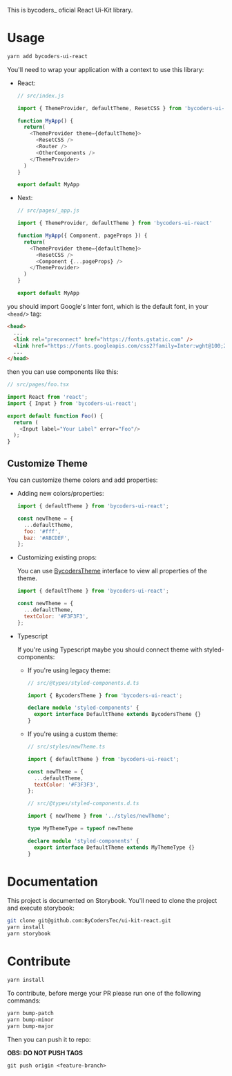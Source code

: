 This is bycoders_ oficial React Ui-Kit library.

# Usage

```bash
yarn add bycoders-ui-react
```

You'll need to wrap your application with a context to use this library:

- React:
  ```js
  // src/index.js

  import { ThemeProvider, defaultTheme, ResetCSS } from 'bycoders-ui-react'

  function MyApp() {
    return(
      <ThemeProvider theme={defaultTheme}>
        <ResetCSS />
        <Router />
        <OtherComponents />
      </ThemeProvider>
    )
  }

  export default MyApp
  ```

- Next:

  ```js
  // src/pages/_app.js

  import { ThemeProvider, defaultTheme } from 'bycoders-ui-react'

  function MyApp({ Component, pageProps }) {
    return(
      <ThemeProvider theme={defaultTheme}>
        <ResetCSS />
        <Component {...pageProps} />
      </ThemeProvider>
    )
  }

  export default MyApp
  ```

you should import Google's Inter font, which is the default font, in your `<head/>` tag:

```html
<head>
  ...
  <link rel="preconnect" href="https://fonts.gstatic.com" />
  <link href="https://fonts.googleapis.com/css2?family=Inter:wght@100;200;300;400;500;600;700;800;900&display=swap" rel="stylesheet" />
  ...
</head>
```

then you can use components like this:

```js
// src/pages/foo.tsx

import React from 'react';
import { Input } from 'bycoders-ui-react';

export default function Foo() {
  return (
    <Input label="Your Label" error="Foo"/>
  );
}
```

## Customize Theme

You can customize theme colors and add properties:

- Adding new colors/properties:

  ```js
  import { defaultTheme } from 'bycoders-ui-react';

  const newTheme = {
    ...defaultTheme,
    foo: '#fff',
    baz: '#ABCDEF',
  };
  ```

- Customizing existing props:

  You can use [BycodersTheme](src/globals/defaultTheme.ts) interface to view all properties of the theme.

  ```js
  import { defaultTheme } from 'bycoders-ui-react';

  const newTheme = {
    ...defaultTheme,
    textColor: '#F3F3F3',
  };
  ```

- Typescript

  If you're using Typescript maybe you should connect theme with styled-components:

  - If you're using legacy theme:
    ```ts
    // src/@types/styled-components.d.ts

    import { BycodersTheme } from 'bycoders-ui-react';

    declare module 'styled-components' {
      export interface DefaultTheme extends BycodersTheme {}
    }
    ```

  - If you're using a custom theme:

    ```js
    // src/styles/newTheme.ts

    import { defaultTheme } from 'bycoders-ui-react';

    const newTheme = {
      ...defaultTheme,
      textColor: '#F3F3F3',
    };
    ```

    ```ts
    // src/@types/styled-components.d.ts

    import { newTheme } from '../styles/newTheme';

    type MyThemeType = typeof newTheme

    declare module 'styled-components' {
      export interface DefaultTheme extends MyThemeType {}
    }
    ```

# Documentation
This project is documented on Storybook. You'll need to clone the project and execute storybook:

```bash
git clone git@github.com:ByCodersTec/ui-kit-react.git
yarn install
yarn storybook
```

# Contribute

```bash
yarn install
```

To contribute, before merge your PR please run one of the following commands:
```bash
yarn bump-patch
yarn bump-minor
yarn bump-major
```

Then you can push it to repo:

**OBS: DO NOT PUSH TAGS**

```
git push origin <feature-branch>
```

